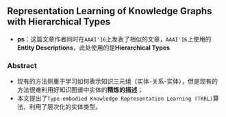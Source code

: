## Representation Learning of Knowledge Graphs with Hierarchical Types ##

* **ps**：这篇文章作者同时在`AAAI'16`上发表了相似的文章，`AAAI'16`上使用的**Entity Descriptions**，此处使用的是**Hierarchical Types**

### Abstract ###

* 现有的方法侧重于学习如何表示知识三元组（实体-关系-实体），但是现有的方法很难利用好知识图谱中实体的**精炼的描述**；
* 本文提出了`Type-embodied Knowledge Representation Learning (TKRL)`算法，利用了层次化的实体类型。
